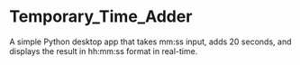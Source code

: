 # Temporary_Time_Adder
A simple Python desktop app that takes mm:ss input, adds 20 seconds, and displays the result in hh:mm:ss format in real-time.
